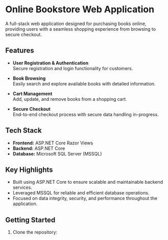 # Online Bookstore Web Application

A full-stack web application designed for purchasing books online, providing users with a seamless shopping experience from browsing to secure checkout.

## Features

- **User Registration & Authentication**  
  Secure registration and login functionality for customers.

- **Book Browsing**  
  Easily search and explore available books with detailed information.

- **Cart Management**  
  Add, update, and remove books from a shopping cart.

- **Secure Checkout**  
  End-to-end checkout process with secure data handling in-progress.

## Tech Stack
- **Frontend:** ASP.NET Core Razor Views
- **Backend:** ASP.NET Core  
- **Database:** Microsoft SQL Server (MSSQL)

## Key Highlights

- Built using ASP.NET Core to ensure scalable and maintainable backend services.
- Leveraged MSSQL for reliable and efficient database operations.
- Focused on data integrity, security, and performance throughout the application.

## Getting Started

1. Clone the repository:
   ```bash
   
